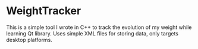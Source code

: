 # WeightTracker

This is a simple tool I wrote in C++ to track the evolution of my weight while learning Qt library. Uses simple XML files for storing data, only targets desktop platforms.
